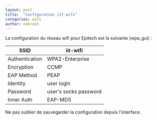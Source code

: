 ```yaml
---
layout: post
title:  "Configuration iit-wifi"
categories: wifi
author: nekresh
---
```


La configuration du réseau wifi pour Epitech est la suivante (wpa_gui) :

| SSID | iit-wifi |
| --- | --- |
| Authentication | WPA2-Enterprise |
| Encryption | CCMP |
| EAP Method | PEAP |
| Identity | user login |
| Password | user's socks password |
| Inner Auth | EAP-MD5 |

Ne pas oublier de sauvegarder la configuration depuis l'interface.
